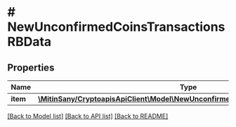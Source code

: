 # # NewUnconfirmedCoinsTransactionsRBData

## Properties

Name | Type | Description | Notes
------------ | ------------- | ------------- | -------------
**item** | [**\MitinSany/CryptoapisApiClient\Model\NewUnconfirmedCoinsTransactionsRBDataItem**](NewUnconfirmedCoinsTransactionsRBDataItem.md) |  |

[[Back to Model list]](../../README.md#models) [[Back to API list]](../../README.md#endpoints) [[Back to README]](../../README.md)
